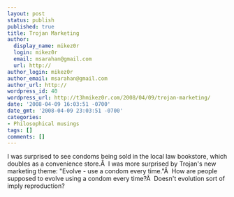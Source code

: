```yaml
---
layout: post
status: publish
published: true
title: Trojan Marketing
author:
  display_name: mikez0r
  login: mikez0r
  email: msarahan@gmail.com
  url: http://
author_login: mikez0r
author_email: msarahan@gmail.com
author_url: http://
wordpress_id: 40
wordpress_url: http://t3hmikez0r.com/2008/04/09/trojan-marketing/
date: '2008-04-09 16:03:51 -0700'
date_gmt: '2008-04-09 23:03:51 -0700'
categories:
- Philosophical musings
tags: []
comments: []
---
```

<p>I was surprised to see condoms being sold in the local law bookstore, which doubles as a convenience store.Â  I was more surprised by Trojan's new marketing theme: "Evolve - use a condom every time."Â  How are people supposed to evolve using a condom every time?Â  Doesn't evolution sort of imply reproduction?</p>
